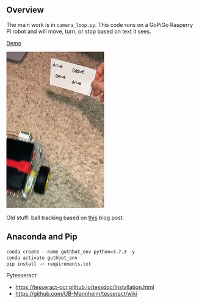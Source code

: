 ## Overview
The main work is in `camera_loop.py`. This code runs on a GoPiGo Rasperry Pi robot and will move, turn, or stop based on text it sees.

[Demo](demo/example.mp4)

![Example](demo/example.png)


Old stuff: ball tracking based on [this](https://pyimagesearch.com/2015/09/14/ball-tracking-with-opencv/) blog post.


## Anaconda and Pip
```
conda create --name guthbot_env python=3.7.3 -y
conda activate guthbot_env
pip install -r requirements.txt
```

Pytesseract:
- https://tesseract-ocr.github.io/tessdoc/Installation.html
- https://github.com/UB-Mannheim/tesseract/wiki